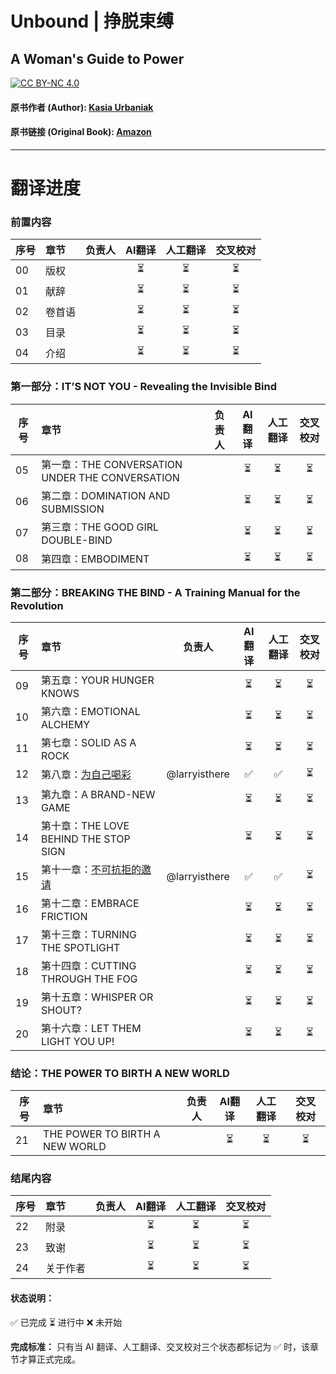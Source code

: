 # Unbound | 挣脱束缚
## A Woman's Guide to Power
[![CC BY-NC 4.0](https://camo.githubusercontent.com/2bc4e666f8b443d92da95ad43dcfb1b4ebed4ea52bb62fc219b00e76b3aa8635/68747470733a2f2f696d672e736869656c64732e696f2f62616467652f4c6963656e73652d434325323042592d2d4e43253230342e302d6c69676874677265792e737667)](https://creativecommons.org/licenses/by-nc/4.0/)
#### 原书作者 (Author): [Kasia Urbaniak](https://www.kasiaurbaniak.com/)
#### 原书链接 (Original Book): [Amazon](https://www.amazon.com/Unbound-Womans-Guide-Kasia-Urbaniak/dp/0593084527)
---
# 翻译进度
### 前置内容
| 序号 | 章节          | 负责人           | AI翻译  | 人工翻译 | 交叉校对 |
|---|:-------------|:-------------:|:-----:|:-----:|:-----:|
|00|版权||⏳|⏳|⏳|
|01|献辞||⏳|⏳|⏳|
|02|卷首语||⏳|⏳|⏳|
|03|目录||⏳|⏳|⏳|
|04|介绍||⏳|⏳|⏳|

### 第一部分：IT’S NOT YOU - Revealing the Invisible Bind
| 序号 | 章节          | 负责人           | AI翻译  | 人工翻译 | 交叉校对 |
|---|:------------- |:-------------:|:-----:|:-----:|:-----:|
|05|第一章：THE CONVERSATION UNDER THE CONVERSATION||⏳|⏳|⏳|
|06|第二章：DOMINATION AND SUBMISSION||⏳|⏳|⏳|
|07|第三章：THE GOOD GIRL DOUBLE-BIND||⏳|⏳|⏳|
|08|第四章：EMBODIMENT||⏳|⏳|⏳|

### 第二部分：BREAKING THE BIND - A Training Manual for the Revolution
| 序号 | 章节          | 负责人           | AI翻译  | 人工翻译 | 交叉校对 |
|---|:------------- |:-------------:|:-----:|:-----:|:-----:|
|09|第五章：YOUR HUNGER KNOWS||⏳|⏳|⏳|
|10|第六章：EMOTIONAL ALCHEMY||⏳|⏳|⏳|
|11|第七章：SOLID AS A ROCK||⏳|⏳|⏳|
|12|第八章：[为自己喝彩](https://github.com/larryisthere/unbound-a-womans-guide-to-power-cn/blob/main/12-Chapter-08-Claiming-Your-Wins%3A-The-Power-of-Self-Celebration.md)|@larryisthere |✅|✅|⏳|
|13|第九章：A BRAND-NEW GAME||⏳|⏳|⏳|
|14|第十章：THE LOVE BEHIND THE STOP SIGN||⏳|⏳|⏳|
|15|第十一章：[不可抗拒的邀请](https://github.com/larryisthere/unbound-a-womans-guide-to-power-cn/blob/main/15-Chapter-11-THE-IRRESISTIBLE-INVITATION-Elements-of-a-Powerful-Ask.md)|@larryisthere |✅|✅|⏳|
|16|第十二章：EMBRACE FRICTION||⏳|⏳|⏳|
|17|第十三章：TURNING THE SPOTLIGHT||⏳|⏳|⏳|
|18|第十四章：CUTTING THROUGH THE FOG||⏳|⏳|⏳|
|19|第十五章：WHISPER OR SHOUT?||⏳|⏳|⏳|
|20|第十六章：LET THEM LIGHT YOU UP!||⏳|⏳|⏳|

### 结论：THE POWER TO BIRTH A NEW WORLD
| 序号 | 章节          | 负责人           | AI翻译  | 人工翻译 | 交叉校对 |
|---|:------------- |:-------------:|:-----:|:-----:|:-----:|
|21|THE POWER TO BIRTH A NEW WORLD||⏳|⏳|⏳|

### 结尾内容
| 序号 | 章节          | 负责人           | AI翻译  | 人工翻译 | 交叉校对 |
|---|:-------------|:-------------:|:-----:|:-----:|:-----:|
|22|附录||⏳|⏳|⏳|
|23|致谢||⏳|⏳|⏳|
|24|关于作者||⏳|⏳|⏳|

#### 状态说明：
✅ 已完成 
⏳ 进行中 
❌ 未开始

**完成标准：** 只有当 AI 翻译、人工翻译、交叉校对三个状态都标记为 ✅ 时，该章节才算正式完成。
